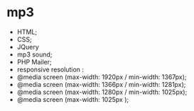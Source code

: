 # mp3

- HTML;
- CSS;
- JQuery
- mp3 sound;
- PHP Mailer;
- responsive resolution :
- @media screen (max-width: 1920px / min-width: 1367px);
- @media screen (max-width: 1366px / min-width: 1281px);
- @media screen (max-width: 1280px / min-width: 1025px);
- @media screen (max-width: 1025px );
